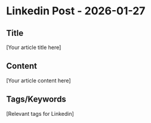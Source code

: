 # Linkedin Post - 2026-01-27

## Title
[Your article title here]

## Content
[Your article content here]

## Tags/Keywords
[Relevant tags for Linkedin]
